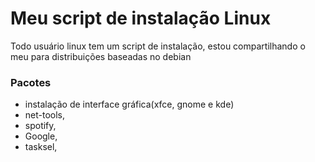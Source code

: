 # Meu script de instalação Linux 

Todo usuário linux tem um script de instalação, estou compartilhando o meu para distribuições baseadas no debian

### Pacotes
- instalação de interface gráfica(xfce, gnome e kde)
- net-tools,
- spotify, 
- Google,
- tasksel,
 





